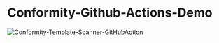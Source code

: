 # Conformity-Github-Actions-Demo
![Conformity-Template-Scanner-GitHubAction](https://github.com/itsmyrepository/Conformity-Github-Actions-Demo/workflows/Conformity-Template-Scanner-GitHubAction/badge.svg)
